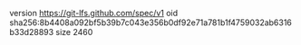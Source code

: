 version https://git-lfs.github.com/spec/v1
oid sha256:8b4408a092bf5b39b7c043e356b0df92e71a781b1f4759032ab6316b33d28893
size 2460
